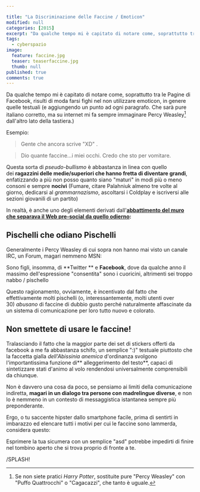 ```yaml
---

title: "La Discriminazione delle Faccine / Emoticon"
modified: null
categories: [2015]
excerpt: "Da qualche tempo mi è capitato di notare come, soprattutto tra le Pagine di Facebook, risulti di moda farsi fighi..."
tags:
  - cyberspazio
image: 
  feature: faccine.jpg
  teaser: teaserfaccine.jpg
  thumb: null
published: true
comments: true
---
```


Da qualche tempo mi è capitato di notare come, soprattutto tra le Pagine di Facebook, risulti di moda farsi fighi nel non utilizzare emoticon, in genere quelle testuali (e aggiungendo un punto ad ogni paragrafo. Che sarà pure italiano corretto, ma su internet mi fa sempre immaginare Percy Weasley[^Percy] dall'altro lato della tastiera.)

[^Percy]: Se non siete pratici _Harry Potter_, sostituite pure "Percy Weasley" con "Puffo Quattrocchi" o "Cagacazzi", che tanto è uguale.  
  
Esempio:  

> Gente che ancora scrive "XD" .   
  
> Dio quante faccine...i miei occhi. Credo che sto per vomitare.

Questa sorta di _pseudo-bullismo_ è abbastanza in linea con quello dei **ragazzini delle medie/superiori che hanno fretta di diventare grandi**, enfatizzando a più non posso quanto siano "maturi" in modi più o meno consoni e sempre **nocivi** (Fumare, citare Palahniuk almeno tre volte al giorno, dedicarsi al _grammarnazismo_, ascoltarsi i Coldplay e iscriversi alle sezioni giovanili di un partito)  
  
In realtà, è anche uno degli elementi derivati dall'**[abbattimento del muro che separava il Web pre-social da quello odierno](http://xabacadabra.com/2014/la-storia-di-internet-e-il-web-15):**  

## Pischelli che odiano Pischelli

Generalmente i Percy Weasley di cui sopra non hanno mai visto un canale IRC, un Forum, magari nemmeno MSN:  
  
Sono figli, insomma, di **Twitter ** e **Facebook**, dove da qualche anno il massimo dell'espressione "consentita" sono i cuoricini, altrimenti sei troppo nabbo / pischello  
  
Questo ragionamento, ovviamente, è incentivato dal fatto che effettivamente molti pischelli (o, interessantemente, molti utenti over 30) _abusano_ di faccine di dubbio gusto perché naturalmente affascinate da un sistema di comunicazione per loro tutto nuovo e colorato.  

## Non smettete di usare le faccine!

Tralasciando il fatto che la maggior parte dei set di stickers offerti da facebook a me fa abbastanza schifo, un semplice ":)" testuale piuttosto che la faccetta gialla _dell'Abissinia anemica_ d'ordinanza svolgono l'importantissima funzione di** alleggerimento del testo**, capaci di sintetizzare stati d'animo al volo rendendosi universalmente comprensibili da chiunque.  
  
Non è davvero una cosa da poco, se pensiamo ai limiti della comunicazione indiretta, **magari in un dialogo tra persone con madrelingue diverse**, e non lo è nemmeno in un contesto di messaggistica istantanea sempre più preponderante.  
  
Ergo, o tu saccente hipster dallo smartphone facile, prima di sentirti in imbarazzo ed elencare tutti i motivi per cui le faccine sono lammerda, considera questo:  
  
Esprimere la tua sicumera con un semplice "asd" potrebbe impedirti di finire nel tombino aperto che si trova proprio di fronte a te.  
  
/SPLASH!  
